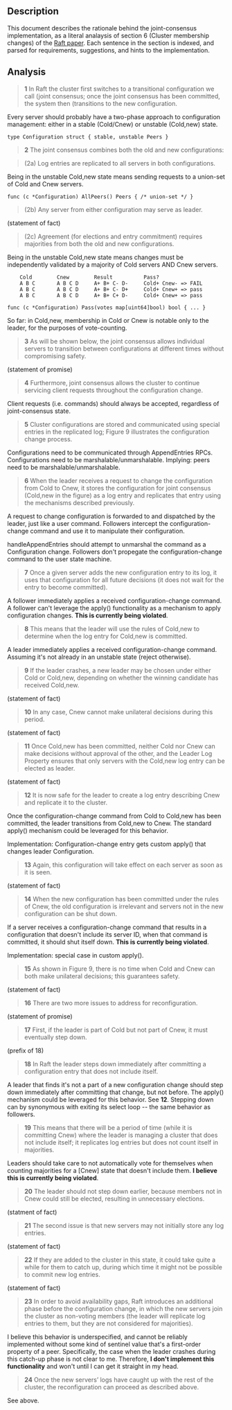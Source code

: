 ## Description

This document describes the rationale behind the joint-consensus implementation,
as a literal analaysis of section 6 (Cluster membership changes) of the
[Raft paper](https://ramcloud.stanford.edu/wiki/download/attachments/11370504/raft.pdf).
Each sentence in the section is indexed, and parsed for requirements,
suggestions, and hints to the implementation.


## Analysis

> **1** In Raft the cluster first switches to a transitional configuration we call
> (joint consensus; once the joint consensus has been committed, the system then
> (transitions to the new configuration.

Every server should probably have a two-phase approach to configuration
management: either in a stable (Cold/Cnew) or unstable (Cold,new) state.

```
type Configuration struct { stable, unstable Peers }
```


> **2** The joint consensus combines both the old and new configurations:

> (2a) Log entries are replicated to all servers in both configurations.

Being in the unstable Cold,new state means sending requests to a union-set of
Cold and Cnew servers.

```
func (c *Configuration) AllPeers() Peers { /* union-set */ }
```


> (2b) Any server from either configuration may serve as leader.

(statement of fact)


> (2c) Agreement (for elections and entry commitment) requires majorities from
> both the old and new configurations.

Being in the unstable Cold,new state means changes must be independently
validated by a majority of Cold servers AND Cnew servers.

```
	Cold        Cnew        Result          Pass?
	A B C       A B C D     A+ B+ C- D-     Cold+ Cnew- => FAIL
	A B C       A B C D     A+ B+ C- D+     Cold+ Cnew+ => pass
	A B C       A B C D     A+ B+ C+ D-     Cold+ Cnew+ => pass
```

```
func (c *Configuration) Pass(votes map[uint64]bool) bool { ... }
```

So far: in Cold,new, membership in Cold or Cnew is notable only to the
leader, for the purposes of vote-counting.


> **3** As will be shown below, the joint consensus allows individual servers to
> transition between configurations at different times without compromising
> safety.

(statement of promise)


> **4** Furthermore, joint consensus allows the cluster to continue servicing
> client requests throughout the configuration change.

Client requests (i.e. commands) should always be accepted, regardless of
joint-consensus state.


> **5** Cluster configurations are stored and communicated using special entries
> in the replicated log; Figure 9 illustrates the configuration change process.

Configurations need to be communicated through AppendEntries RPCs.
Configurations need to be marshalable/unmarshalable.
Implying: peers need to be marshalable/unmarshalable.


> **6** When the leader receives a request to change the configuration from Cold
> to Cnew, it stores the configuration for joint consensus (Cold,new in the
> figure) as a log entry and replicates that entry using the mechanisms
> described previously.

A request to change configuration is forwarded to and dispatched by the
leader, just like a user command. Followers intercept the configuration-change
command and use it to manipulate their configuration.

handleAppendEntries should attempt to unmarshal the command as a Configuration
change. Followers don't propegate the configuration-change command to the user
state machine.


> **7** Once a given server adds the new configuration entry to its log, it uses
> that configuration for all future decisions (it does not wait for the entry to
> become committed).

A follower immediately applies a received configuration-change command. A
follower can't leverage the apply() functionality as a mechanism to apply
configuration changes. **This is currently being violated**.


> **8** This means that the leader will use the rules of Cold,new to determine
> when the log entry for Cold,new is committed.

A leader immediately applies a received configuration-change command.
Assuming it's not already in an unstable state (reject otherwise).


> **9** If the leader crashes, a new leader may be chosen under either Cold or
> Cold,new, depending on whether the winning candidate has received Cold,new.

(statement of fact)


> **10** In any case, Cnew cannot make unilateral decisions during this period.

(statement of fact)


> **11** Once Cold,new has been committed, neither Cold nor Cnew can make
> decisions without approval of the other, and the Leader Log Property ensures
> that only servers with the Cold,new log entry can be elected as leader.

(statement of fact)


> **12** It is now safe for the leader to create a log entry describing Cnew and
> replicate it to the cluster.

Once the configuration-change command from Cold to Cold,new has been committed,
the leader transitions from Cold,new to Cnew. The standard apply() mechanism
could be leveraged for this behavior.

Implementation: Configuration-change entry gets custom apply() that changes
leader Configuration.


> **13** Again, this configuration will take effect on each server as soon as it
> is seen.

(statement of fact)


> **14** When the new configuration has been committed under the rules of Cnew,
> the old configuration is irrelevant and servers not in the new configuration
> can be shut down.

If a server receives a configuration-change command that results in a
configuration that doesn't include its server ID, when that command is
committed, it should shut itself down. **This is currently being violated**.

Implementation: special case in custom apply().


> **15** As shown in Figure 9, there is no time when Cold and Cnew can both make
> unilateral decisions; this guarantees safety.

(statement of fact)


> **16** There are two more issues to address for reconfiguration.

(statement of promise)


> **17** First, if the leader is part of Cold but not part of Cnew, it must
> eventually step down.

(prefix of 18)


> **18** In Raft the leader steps down immediately after committing a
> configuration entry that does not include itself.

A leader that finds it's not a part of a new configuration change should step
down immediately after committing that change, but not before. The apply()
mechanism could be leveraged for this behavior. See **12**. Stepping down can by
synonymous with exiting its select loop -- the same behavior as followers.


> **19** This means that there will be a period of time (while it is committing
> Cnew) where the leader is managing a cluster that does not include itself; it
> replicates log entries but does not count itself in majorities.

Leaders should take care to not automatically vote for themselves when
counting majorities for a [Cnew] state that doesn't include them.
**I believe this is currently being violated**.


> **20** The leader should not step down earlier, because members not in Cnew
> could still be elected, resulting in unnecessary elections.

(statment of fact)


> **21** The second issue is that new servers may not initially store any log
> entries.

(statement of fact)


> **22** If they are added to the cluster in this state, it could take quite a
> while for them to catch up, during which time it might not be possible to
> commit new log entries.

(statement of fact)


> **23** In order to avoid availability gaps, Raft introduces an additional
> phase before the configuration change, in which the new servers join the
> cluster as non-voting members (the leader will replicate log entries to them,
> but they are not considered for majorities).

I believe this behavior is underspecified, and cannot be reliably implemented
without some kind of sentinel value that's a first-order property of a peer.
Specifically, the case when the leader crashes during this catch-up phase is
not clear to me. Therefore, **I don't implement this functionality** and won't
until I can get it straight in my head.


> **24** Once the new servers’ logs have caught up with the rest of the cluster,
> the reconfiguration can proceed as described above.

See above.